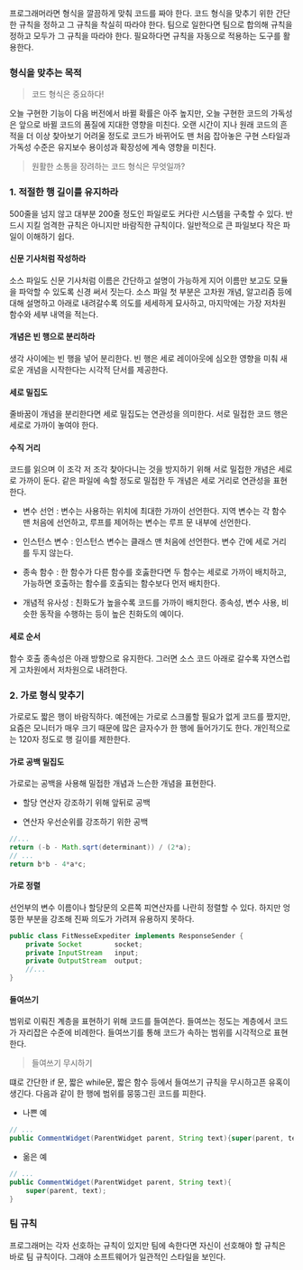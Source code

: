 프로그래머라면 형식을 깔끔하게 맞춰 코드를 짜야 한다. 코드 형식을 맞추기 위한 간단한 규칙을 정하고 그 규칙을 착실히 따라야 한다. 팀으로 일한다면 팀으로 합의해 규칙을 정하고 모두가 그 규칙을 따라야 한다. 필요하다면 규칙을 자동으로 적용하는 도구를 활용한다.

### 형식을 맞추는 목적

> 코드 형식은 중요하다!

오늘 구현한 기능이 다음 버전에서 바뀔 확률은 아주 높지만, 오늘 구현한 코드의 가독성은 앞으로 바뀔 코드의 품질에 지대한 영향을 미친다. 오랜 시간이 지나 원래 코드의 흔적을 더 이상 찾아보기 어려울 정도로 코드가 바뀌어도 맨 처음 잡아놓은 구현 스타일과 가독성 수준은 유지보수 용이성과 확장성에 계속 영향을 미친다.

> 원활한 소통을 장려하는 코드 형식은 무엇일까?

### 1. 적절한 행 길이를 유지하라

500줄을 넘지 않고 대부분 200줄 정도인 파일로도 커다란 시스템을 구축할 수 있다. 반드시 지킬 엄격한 규칙은 아니지만 바람직한 규칙이다. 일반적으로 큰 파일보다 작은 파일이 이해하기 쉽다.

#### 신문 기사처럼 작성하라

소스 파일도 신문 기사처럼 이름은 간단하고 설명이 가능하게 지어 이름만 보고도 모듈을 파악할 수 있도록 신경 써서 짓는다. 소스 파일 첫 부분은 고차원 개념, 알고리즘 등에 대해 설명하고 아래로 내려갈수록 의도를 세세하게 묘사하고, 마지막에는 가장 저차원 함수와 세부 내역을 적는다.

#### 개념은 빈 행으로 분리하라

생각 사이에는 빈 행을 넣어 분리한다. 빈 행은 세로 레이아웃에 심오한 영향을 미춰 새로운 개념을 시작한다는 시각적 단서를 제공한다.

#### 세로 밀집도

줄바꿈이 개념을 분리한다면 세로 밀집도는 연관성을 의미한다. 서로 밀접한 코드 행은 세로로 가까이 놓여야 한다.

#### 수직 거리

코드를 읽으며 이 조각 저 조각 찾아다니는 것을 방지하기 위해 서로 밀접한 개념은 세로로 가까이 둔다. 같은 파일에 속할 정도로 밀접한 두 개념은 세로 거리로 연관성을 표현한다.

- 변수 선언 : 변수는 사용하는 위치에 최대한 가까이 선언한다. 지역 변수는 각 함수 맨 처음에 선언하고, 루프를 제어하는 변수는 루프 문 내부에 선언한다.

- 인스턴스 변수 : 인스턴스 변수는 클래스 맨 처음에 선언한다. 변수 간에 세로 거리를 두지 않는다.

- 종속 함수 : 한 함수가 다른 함수를 호춣한다면 두 함수는 세로로 가까이 배치하고, 가능하면 호출하는 함수를 호출되는 함수보다 먼저 배치한다.

- 개념적 유사성 : 친화도가 높을수록 코드를 가까이 배치한다. 종속성, 변수 사용, 비슷한 동작을 수행하는 등이 높은 친화도의 예이다.

#### 세로 순서

함수 호출 종속성은 아래 방향으로 유지한다. 그러면 소스 코드 아래로 갈수록 자연스럽게 고차원에서 저차원으로 내려한다.

### 2. 가로 형식 맞추기

가로로도 짧은 행이 바람직하다. 예전에는 가로로 스크롤할 필요가 없게 코드를 짰지만, 요즘은 모니터가 매우 크기 때문에 많은 글자수가 한 행에 들어가기도 한다. 개인적으로는 120자 정도로 행 길이를 제한한다.

#### 가로 공백 밀집도

가로로는 공백을 사용해 밀접한 개념과 느슨한 개념을 표현한다.

- 할당 연산자 강조하기 위해 앞뒤로 공백

- 연산자 우선순위를 강조하기 위한 공백

```Java
//...
return (-b - Math.sqrt(determinant)) / (2*a);
// ...
return b*b - 4*a*c;
```

#### 가로 정렬

선언부의 변수 이름이나 할당문의 오른쪽 피연산자를 나란히 정렬할 수 있다. 하지만 엉뚱한 부분을 강조해 진짜 의도가 가려져 유용하지 못하다.

```Java
public class FitNesseExpediter implements ResponseSender {
    private Socket        socket;
    private InputStream   input;
    private OutputStream  output;
    //...
}
```

#### 들여쓰기

범위로 이뤄진 계층을 표현하기 위해 코드를 들여쓴다. 들여쓰는 정도는 계층에서 코드가 자리잡은 수준에 비례한다. 들여쓰기를 통해 코드가 속하는 범위를 시각적으로 표현한다.

> 들여쓰기 무시하기

떄로 간단한 if 문, 짧은 while문, 짧은 함수 등에서 들여쓰기 규칙을 무시하고픈 유혹이 생긴다. 다음과 같이 한 행에 범위를 뭉뚱그린 코드를 피한다.

- 나쁜 예

```Java
// ...
public CommentWidget(ParentWidget parent, String text){super(parent, text);}
```

- 옮은 예

```Java
// ...
public CommentWidget(ParentWidget parent, String text){
    super(parent, text);
}
```

### 팀 규칙

프로그래머는 각자 선호하는 규칙이 있지만 팀에 속한다면 자신이 선호해야 할 규칙은 바로 팀 규칙이다. 그래야 소프트웨어가 일관적인 스타일을 보인다.
